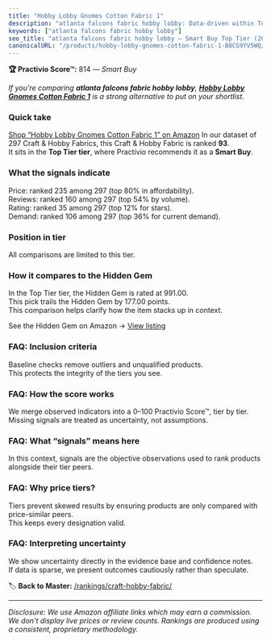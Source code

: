 ```yaml
---
title: "Hobby Lobby Gnomes Cotton Fabric 1"
description: "atlanta falcons fabric hobby lobby: Data-driven within Top Tier ranking using the Practivio Score™. Positioned by quality, value, demand, findability, momentum."
keywords: ["atlanta falcons fabric hobby lobby"]
seo_title: "atlanta falcons fabric hobby lobby — Smart Buy Top Tier (2025)"
canonicalURL: "/products/hobby-lobby-gnomes-cotton-fabric-1-B0CG9YV5WQ/"
---
```


**🏆 Practivio Score™:** 814 — _Smart Buy_


*If you're comparing **atlanta falcons fabric hobby lobby**, **[Hobby Lobby Gnomes Cotton Fabric 1](https://www.amazon.com/dp/B0CG9YV5WQ?tag=practivio-20)** is a strong alternative to put on your shortlist.*
### Quick take
[Shop “Hobby Lobby Gnomes Cotton Fabric 1” on Amazon](https://www.amazon.com/dp/B0CG9YV5WQ?tag=practivio-20)
In our dataset of 297 Craft & Hobby Fabrics, this Craft & Hobby Fabric is ranked **93**.  
It sits in the **Top Tier tier**, where Practivio recommends it as a **Smart Buy**.

### What the signals indicate
Price: ranked 235 among 297 (top 80% in affordability).  
Reviews: ranked 160 among 297 (top 54% by volume).  
Rating: ranked 35 among 297 (top 12% for stars).  
Demand: ranked 106 among 297 (top 36% for current demand).

### Position in tier
All comparisons are limited to this tier.

### How it compares to the Hidden Gem
In the Top Tier tier, the Hidden Gem is rated at 991.00.  
This pick trails the Hidden Gem by 177.00 points.  
This comparison helps clarify how the item stacks up in context.  

See the Hidden Gem on Amazon → [View listing](https://www.amazon.com/dp/B01LBVYQ6U?tag=practivio-20)

### FAQ: Inclusion criteria
Baseline checks remove outliers and unqualified products.  
This protects the integrity of the tiers you see.

### FAQ: How the score works
We merge observed indicators into a 0–100 Practivio Score™, tier by tier.  
Missing signals are treated as uncertainty, not assumptions.

### FAQ: What “signals” means here
In this context, signals are the objective observations used to rank products alongside their tier peers.

### FAQ: Why price tiers?
Tiers prevent skewed results by ensuring products are only compared with price-similar peers.  
This keeps every designation valid.

### FAQ: Interpreting uncertainty
We show uncertainty directly in the evidence base and confidence notes.  
If data is sparse, we present outcomes cautiously rather than speculate.


🏷️ **Back to Master:** [/rankings/craft-hobby-fabric/](/rankings/craft-hobby-fabric/)

---
_Disclosure: We use Amazon affiliate links which may earn a commission. We don’t display live prices or review counts. Rankings are produced using a consistent, proprietary methodology._
